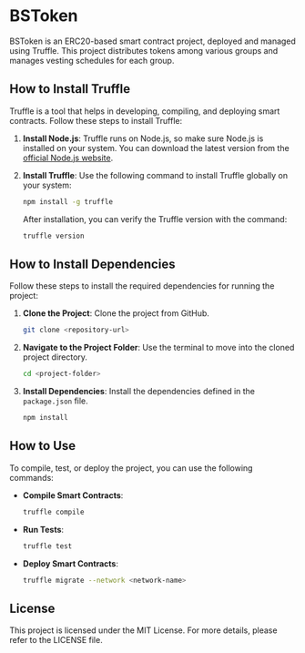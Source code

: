 # BSToken

BSToken is an ERC20-based smart contract project, deployed and managed using Truffle. This project distributes tokens among various groups and manages vesting schedules for each group.

## How to Install Truffle

Truffle is a tool that helps in developing, compiling, and deploying smart contracts. Follow these steps to install Truffle:

1. **Install Node.js**: Truffle runs on Node.js, so make sure Node.js is installed on your system. You can download the latest version from the [official Node.js website](https://nodejs.org/).

2. **Install Truffle**: Use the following command to install Truffle globally on your system:

    ```bash
    npm install -g truffle
    ```

    After installation, you can verify the Truffle version with the command:

    ```bash
    truffle version
    ```

## How to Install Dependencies

Follow these steps to install the required dependencies for running the project:

1. **Clone the Project**: Clone the project from GitHub.

    ```bash
    git clone <repository-url>
    ```

2. **Navigate to the Project Folder**: Use the terminal to move into the cloned project directory.

    ```bash
    cd <project-folder>
    ```

3. **Install Dependencies**: Install the dependencies defined in the `package.json` file.

    ```bash
    npm install
    ```

## How to Use

To compile, test, or deploy the project, you can use the following commands:

- **Compile Smart Contracts**:

    ```bash
    truffle compile
    ```

- **Run Tests**:

    ```bash
    truffle test
    ```

- **Deploy Smart Contracts**:

    ```bash
    truffle migrate --network <network-name>
    ```

## License

This project is licensed under the MIT License. For more details, please refer to the LICENSE file.
